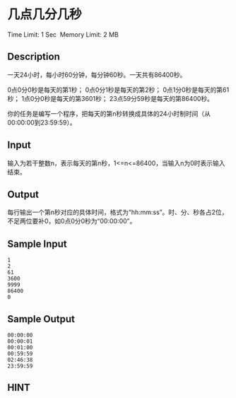 # 几点几分几秒
Time Limit: 1 Sec  Memory Limit: 2 MB


## Description
一天24小时，每小时60分钟，每分钟60秒。一天共有86400秒。

0点0分0秒是每天的第1秒；
0点0分1秒是每天的第2秒；
0点1分0秒是每天的第61秒；
1点0分0秒是每天的第3601秒；
23点59分59秒是每天的第86400秒。

你的任务是编写一个程序，把每天的第n秒转换成具体的24小时制时间（从00:00:00到23:59:59）。


## Input
输入为若干整数n，表示每天的第n秒，1<=n<=86400，当输入n为0时表示输入结束。


## Output
每行输出一个第n秒对应的具体时间，格式为“hh:mm:ss”。时、分、秒各占2位，不足两位要补0，如0点0分0秒为“00:00:00”。


## Sample Input
```
1
2
61
3600
9999
86400
0
```
## Sample Output
```
00:00:00
00:00:01
00:01:00
00:59:59
02:46:38
23:59:59

```

## HINT
